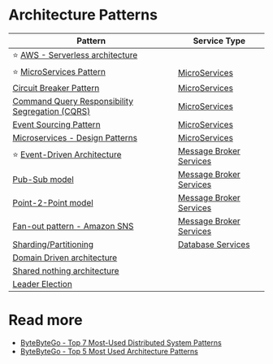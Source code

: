 # Architecture Patterns

| Pattern                                                                                      | Service Type                                      |
|----------------------------------------------------------------------------------------------|---------------------------------------------------|
| :star: [AWS - Serverless architecture](../2_AWSServices/AWS-Serverless-Architecture.md)      |                                                   |
| :star: [MicroServices Pattern](../5_MicroServicesSOA/Readme.md)                              | [MicroServices](../5_MicroServicesSOA)            |
| [Circuit Breaker Pattern](CircuitBreaker.md)                                                 | [MicroServices](../5_MicroServicesSOA)            |
| [Command Query Responsibility Segregation (CQRS)](../4_MessageBrokersEDA/EventDrivenArchitecture/CQRS.md)                                   | [MicroServices](../5_MicroServicesSOA)            |
| [Event Sourcing Pattern](../4_MessageBrokersEDA/EventDrivenArchitecture/EventSourcing.md)                                                   | [MicroServices](../5_MicroServicesSOA)            |
| [Microservices - Design Patterns](../5_MicroServicesSOA/DesignPatterns.md)                   | [MicroServices](../5_MicroServicesSOA)            |
| :star: [Event-Driven Architecture](../4_MessageBrokersEDA/EventDrivenArchitecture/Readme.md) | [Message Broker Services](../4_MessageBrokersEDA) |
| [Pub-Sub model](../4_MessageBrokersEDA/EventDrivenArchitecture/PubSubModel.md)               | [Message Broker Services](../4_MessageBrokersEDA) |
| [Point-2-Point model](../4_MessageBrokersEDA/EventDrivenArchitecture/PointToPointModel.md)   | [Message Broker Services](../4_MessageBrokersEDA) |
| [Fan-out pattern - Amazon SNS](../2_AWSServices/5_MessageBrokerServices/AmazonSNS.md)        | [Message Broker Services](../4_MessageBrokersEDA) |
| [Sharding/Partitioning](../3_DatabaseServices/PartitioningSharding/Readme.md)                | [Database Services](../3_DatabaseServices/)       |
| [Domain Driven architecture](DomainDrivenArchitecture.md)                                    |                                                   |
| [Shared nothing architecture](SharedNothingArchitecture.md)                                  |                                                   |
| [Leader Election](../10_ClusterCoordinationServices/Readme.md)                               |                                                   |

# Read more
- [ByteByteGo - Top 7 Most-Used Distributed System Patterns](https://www.youtube.com/watch?v=nH4qjmP2KEE)
- [ByteByteGo - Top 5 Most Used Architecture Patterns](https://www.youtube.com/watch?v=f6zXyq4VPP8)